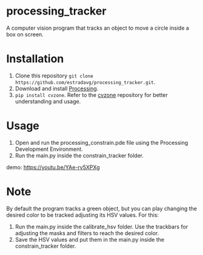 # processing_tracker
A computer vision program that tracks an object to move a circle inside a box on screen.

# Installation
1. Clone this repository `git clone https://github.com/estradavg/processing_tracker.git`.
2. Download and install [Processing](https://processing.org/download).
3. `pip install cvzone`. Refer to the [cvzone](https://github.com/cvzone/cvzone) repository for better understanding and usage.

# Usage
1. Open and run the processing_constrain.pde file using the Processing Development Environment.
2. Run the main.py inside the constrain_tracker folder.

demo: https://youtu.be/YAe-rv5XPXg

# Note
By default the program tracks a green object, but you can play changing the desired color to be tracked adjusting its HSV values. For this:

1. Run the main.py inside the calibrate_hsv folder. Use the trackbars for adjusting the masks and filters to reach the desired color.
2. Save the HSV values and put them in the main.py inside the constrain_tracker folder.
